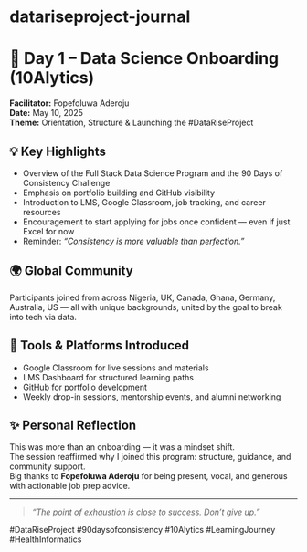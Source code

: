 # datariseproject-journal
# 🧠 Day 1 – Data Science Onboarding (10Alytics)


**Facilitator:** Fopefoluwa Aderoju  
**Date:** May 10, 2025  
**Theme:** Orientation, Structure & Launching the #DataRiseProject


## 💡 Key Highlights

- Overview of the Full Stack Data Science Program and the 90 Days of Consistency Challenge
- Emphasis on portfolio building and GitHub visibility
- Introduction to LMS, Google Classroom, job tracking, and career resources
- Encouragement to start applying for jobs once confident — even if just Excel for now
- Reminder: *“Consistency is more valuable than perfection.”*


## 🌍 Global Community

Participants joined from across Nigeria, UK, Canada, Ghana, Germany, Australia, US — all with unique backgrounds, united by the goal to break into tech via data.


## 🧰 Tools & Platforms Introduced

- Google Classroom for live sessions and materials  
- LMS Dashboard for structured learning paths  
- GitHub for portfolio development   
- Weekly drop-in sessions, mentorship events, and alumni networking


## ✨ Personal Reflection

This was more than an onboarding — it was a mindset shift.  
The session reaffirmed why I joined this program: structure, guidance, and community support.  
Big thanks to **Fopefoluwa Aderoju** for being present, vocal, and generous with actionable job prep advice.

---

> *“The point of exhaustion is close to success. Don’t give up.”*

#DataRiseProject #90daysofconsistency #10Alytics #LearningJourney #HealthInformatics
